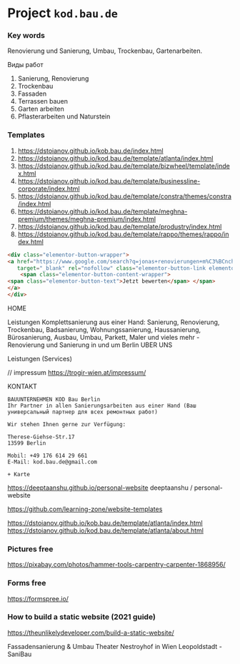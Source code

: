 # Project `kod.bau.de`

### Key words

Renovierung und Sanierung, Umbau,  Trockenbau, Gartenarbeiten.

Виды работ
1. Sanierung, Renovierung
2. Trockenbau
3. Fassaden
4. Terrassen bauen
5. Garten arbeiten
6. Pflasterarbeiten und Naturstein



### Templates
1. https://dstoianov.github.io/kob.bau.de/index.html
1. https://dstoianov.github.io/kod.bau.de/template/atlanta/index.html
1. https://dstoianov.github.io/kod.bau.de/template/bizwheel/template/index.html
1. https://dstoianov.github.io/kod.bau.de/template/businessline-corporate/index.html
1. https://dstoianov.github.io/kod.bau.de/template/constra/themes/constra/index.html
1. https://dstoianov.github.io/kod.bau.de/template/meghna-premium/themes/meghna-premium/index.html
1. https://dstoianov.github.io/kod.bau.de/template/produstry/index.html
1. https://dstoianov.github.io/kod.bau.de/template/rappo/themes/rappo/index.html



```html
<div class="elementor-button-wrapper"> 
<a href="https://www.google.com/search?q=jonas+renovierungen+m%C3%BCnchen&amp;oq=jonas+renovierungen+m%C3%BCnchen&amp;aqs=chrome.0.69i59.4329j0j7&amp;sourceid=chrome&amp;ie=UTF-8#lrd=0x479e76cc724bf86d:0x2cd314f2d6b761ad,1,,," 
   target="_blank" rel="nofollow" class="elementor-button-link elementor-button elementor-size-xs" role="button"> 
    <span class="elementor-button-content-wrapper"> 
<span class="elementor-button-text">Jetzt bewerten</span> </span> 
</a>
</div>
```



HOME

Leistungen
Komplettsanierung aus einer Hand: Sanierung, Renovierung, Trockenbau, Badsanierung, Wohnungssanierung, Haussanierung, Bürosanierung, Ausbau, Umbau, Parkett,  Maler und vieles mehr - Renovierung und Sanierung in und um Berlin
UBER UNS

Leistungen (Services)

// impressum
https://trogir-wien.at/impressum/

KONTAKT

```
BAUUNTERNEHMEN KOD Bau Berlin
Ihr Partner in allen Sanierungsarbeiten aus einer Hand (Ваш универсальный партнер для всех ремонтных работ)

Wir stehen Ihnen gerne zur Verfügung:

Therese-Giehse-Str.17
13599 Berlin

Mobil: +49 176 614 29 661
E-Mail: kod.bau.de@gmail.com

+ Karte
```





https://deeptaanshu.github.io/personal-website
deeptaanshu /
personal-website

https://github.com/learning-zone/website-templates


https://dstoianov.github.io/kob.bau.de/template/atlanta/index.html
https://dstoianov.github.io/kod.bau.de/template/atlanta/about.html

### Pictures free
https://pixabay.com/photos/hammer-tools-carpentry-carpenter-1868956/

### Forms free
https://formspree.io/

### How to build a static website (2021 guide)
https://theunlikelydeveloper.com/build-a-static-website/




Fassadensanierung & Umbau Theater Nestroyhof in Wien Leopoldstadt - SaniBau


<script type="text/javascript" id="google_gtagjs-js-after">
	window.dataLayer = window.dataLayer || [];function gtag(){dataLayer.push(arguments);}
	gtag('set', 'linker', {"domains":["www.aaaa.com"]} );
	gtag("js", new Date());
	gtag("set", "developer_id.dZTNiMT", true);
	gtag("config", "UA-201aaaaa", {"anonymize_ip":true});
	gtag("config", "G-0GCY8xxxx");
</script>



